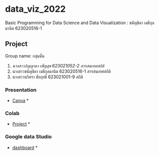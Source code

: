 # data_viz_2022
Basic Programming for Data Science and Data Visualization : ชนัญชิดา เมธีกุลมานิต 623020516-1
## Project 
Group name: กลุ่มนั้น
1. *นางสาวภิญญาดา เพ็ญสุข 623021052-2 สารสนเทศสถิติ* 
2. นางสาวชนัญชิดา เมธีกุลมานิต 623020516-1 สารสนเทศสถิติ
3. นางสาวนริศรา ชัยฤทธิ์ 623021001-9 สถิติ

### Presentation
* [Canva](ใส่ลิ้งค์) *

### Colab
* [Project](https://github.com/Chanunchida-May/data_viz_2022/blob/main/ProjectDashBoard.ipynb) *

### Google data Studio
* [dashboard](https://datastudio.google.com/reporting/1288b74c-eaff-4ed3-af5d-74c9ecc2e292) *
